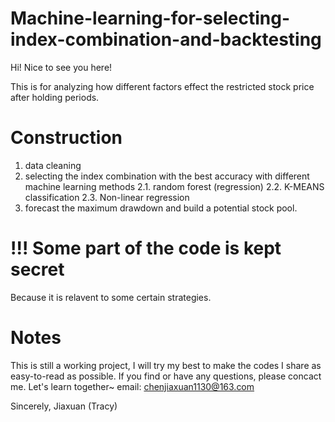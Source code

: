# Machine-learning-for-selecting-index-combination-and-backtesting

Hi! Nice to see you here!

This is for analyzing how different factors effect the restricted stock price after holding periods.

# Construction

1. data cleaning
2. selecting the index combination with the best accuracy with different machine learning methods
2.1. random forest (regression)
2.2. K-MEANS classification
2.3. Non-linear regression
4. forecast the maximum drawdown and build a potential stock pool.

# !!! Some part of the code is kept secret

Because it is relavent to some certain strategies.

# Notes

This is still a working project, I will try my best to make the codes I share as easy-to-read as possible. 
If you find or have any questions, please concact me. Let's learn together~ email: chenjiaxuan1130@163.com

Sincerely, Jiaxuan (Tracy)
